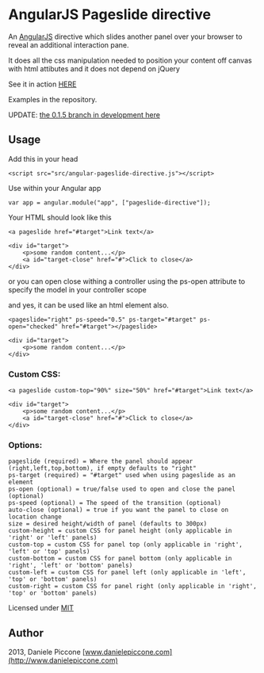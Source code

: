 # AngularJS Pageslide directive

An [AngularJS](http://angularjs.org/) directive which slides another panel over your browser to reveal an additional interaction pane.

It does all the css manipulation needed to position your content off canvas with html attibutes and it does not depend on jQuery

See it in action [HERE](http://dpiccone.github.io/ng-pageslide/examples/)

Examples in the repository.

UPDATE: [the 0.1.5 branch in development here](https://github.com/dpiccone/ng-pageslide/tree/v0.1.5)

## Usage

Add this in your head

```
<script src="src/angular-pageslide-directive.js"></script>
```

Use within your Angular app 

```
var app = angular.module("app", ["pageslide-directive"]);
```

Your HTML should look like this

```
<a pageslide href="#target">Link text</a>

<div id="target">            
    <p>some random content...</p>
    <a id="target-close" href="#">Click to close</a>
</div>
```
or you can open close withing a controller using the ps-open attribute to specify the model in your controller scope

and yes, it can be used like an html element also.

```
<pageslide="right" ps-speed="0.5" ps-target="#target" ps-open="checked" href="#target"></pageslide>

<div id="target">            
    <p>some random content...</p>
</div>
```

### Custom CSS:

```
<a pageslide custom-top="90%" size="50%" href="#target">Link text</a>

<div id="target">            
    <p>some random content...</p>
    <a id="target-close" href="#">Click to close</a>
</div>
```



### Options:

```
pageslide (required) = Where the panel should appear (right,left,top,bottom), if empty defaults to "right"
ps-target (required) = "#target" used when using pageslide as an element
ps-open (optional) = true/false used to open and close the panel (optional)
ps-speed (optional) = The speed of the transition (optional)
auto-close (optional) = true if you want the panel to close on location change
size = desired height/width of panel (defaults to 300px)
custom-height = custom CSS for panel height (only applicable in 'right' or 'left' panels)
custom-top = custom CSS for panel top (only applicable in 'right', 'left' or 'top' panels)
custom-bottom = custom CSS for panel bottom (only applicable in 'right', 'left' or 'bottom' panels)
custom-left = custom CSS for panel left (only applicable in 'left', 'top' or 'bottom' panels)
custom-right = custom CSS for panel right (only applicable in 'right', 'top' or 'bottom' panels)
```

Licensed under [MIT](http://opensource.org/licenses/MIT)

## Author

2013, Daniele Piccone [www.danielepiccone.com](http://www.danielepiccone.com)
